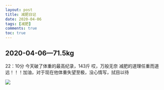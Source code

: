 ```yaml
---
layout: post
title: 减肥日记
date: 2020-04-06
tags: [减肥]
comments: true
toc: true
---
```


## 2020-04-06—71.5kg 
22：10分
今天破了体重的最高纪录，143斤
哎，万般无奈
减肥的道理任重而道远！！！加油，对于现在他体重失望至极，没心情写，拭目以待

![](https://github.com/oplogs/oplogs.github.io/blob/master/images/weight/2020-04-06-22.jpg)

